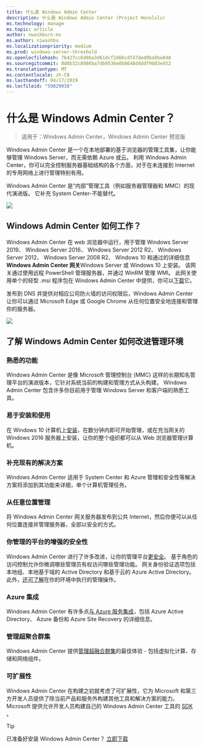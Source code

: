 ```yaml
---
title: 什么是 Windows Admin Center
description: 什么是 Windows Admin Center (Project Honolulu)
ms.technology: manage
ms.topic: article
author: nwashburn-ms
ms.author: niwashbu
ms.localizationpriority: medium
ms.prod: windows-server-threshold
ms.openlocfilehash: 76427cc6d86a3d61dcf2d66cdf47ded9ba9be848
ms.sourcegitcommit: 0d0b32c8986ba7db9536e0b8648d4ddf9b03e452
ms.translationtype: MT
ms.contentlocale: zh-CN
ms.lasthandoff: 04/17/2019
ms.locfileid: "59829038"
---
```

# <a name="what-is-windows-admin-center"></a>什么是 Windows Admin Center？

>适用于：Windows Admin Center，Windows Admin Center 预览版

Windows Admin Center 是一个在本地部署的基于浏览器的管理工具集，让你能够管理 Windows Server，而无需依赖 Azure 或云。 利用 Windows Admin Center，你可以完全控制服务器基础结构的各个方面，对于在未连接到 Internet 的专用网络上进行管理特别有用。

Windows Admin Center 是“内部”管理工具（例如服务器管理器和 MMC）的现代演进版。 它补充 System Center-不能替代。

![](../media/wac-complements.png)

## <a name="how-does-windows-admin-center-work"></a>Windows Admin Center 如何工作？

Windows Admin Center 在 web 浏览器中运行，用于管理 Windows Server 2019、 Windows Server 2016、 Windows Server 2012 R2、 Windows Server 2012、 Windows Server 2008 R2、 Windows 10 和通过的详细信息**Windows Admin Center 网关**Windows Server 或 Windows 10 上安装。 该网关通过使用远程 PowerShell 管理服务器，并通过 WinRM 管理 WMI。 此网关使用单个的轻型 .msi 程序包在 Windows Admin Center 中提供，你可以[下载](https://aka.ms/windowsadmincenter)它。

发布到 DNS 并提供对相应公司防火墙的访问权限后，Windows Admin Center 让你可以通过 Microsoft Edge 或 Google Chrome 从任何位置安全地连接和管理你的服务器。

![](../media/architecture.png)

## <a name="learn-how-windows-admin-center-improves-your-management-environment"></a>了解 Windows Admin Center 如何改进管理环境

### <a name="familiar-functionality"></a>**熟悉的功能**

Windows Admin Center 是像 Microsoft 管理控制台 (MMC) 这样的长期知名管理平台的演进版本，它针对系统当前的构建和管理方式从头构建。 Windows Admin Center 包含许多你目前用于管理 Windows Server 和客户端的熟悉工具。

### <a name="easy-to-install-and-use"></a>**易于安装和使用**

在 Windows 10 计算机上[安装](../deploy/install.md)，在数分钟内即可开始管理，或在充当网关的 Windows 2016 服务器上安装，让你的整个组织都可以从 Web 浏览器管理计算机。

### <a name="complements-existing-solutions"></a>**补充现有的解决方案**

Windows Admin Center 适用于 System Center 和 Azure 管理和安全性等解决方案将添加到其功能来详细，单个计算机管理任务。

### <a name="manage-from-anywhere"></a>**从任意位置管理**

将 Windows Admin Center 网关服务器发布到公共 Internet，然后你便可以从任何位置连接并管理服务器，全部以安全的方式。

### <a name="enhanced-security-for-your-management-platform"></a>**你管理的平台的增强的安全性**

Windows Admin Center 进行了许多改进，让你的管理平台[更安全](../plan/user-access-options.md)。 基于角色的访问控制允许你微调哪些管理员有权访问哪些管理功能。 网关身份验证选项包括本地组、本地基于域的 Active Directory 和基于云的 Azure Active Directory。  此外，[还可了解](../use/logging.md)在你的环境中执行的管理操作。

### <a name="azure-integration"></a>**Azure 集成**

Windows Admin Center 有许多点[与 Azure 服务集成](../plan/azure-integration-options.md)，包括 Azure Active Directory、 Azure 备份和 Azure Site Recovery 的详细信息。

### <a name="manage-hyper-converged-clusters"></a>**管理超聚合群集**

Windows Admin Center 提供[管理超融合群集](../use/manage-hyper-converged.md)的最佳体验 - 包括虚拟化计算、存储和网络组件。

### <a name="extensibility"></a>**可扩展性**

Windows Admin Center 在构建之初就考虑了可扩展性，它为 Microsoft 和第三方开发人员提供了除当前产品和服务外构建其他工具和解决方案的能力。 Microsoft 提供允许开发人员构建自己的 Windows Admin Center 工具的 [SDK](../extend/extensibility-overview.md) 。

> [!Tip]
> 已准备好安装 Windows Admin Center？ [立即下载](https://aka.ms/windowsadmincenter)
